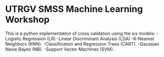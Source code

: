 # UTRGV SMSS Machine Learning Workshop

This is a python implementation of cross validation using the six models:
    -Logistic Regression (LR)
    -Linear Discriminant Analysis (LDA)
    -K-Nearest Neighbors (KNN).
    -Classification and Regression Trees (CART).
    -Gaussian Naive Bayes (NB).
    -Support Vector Machines (SVM).
